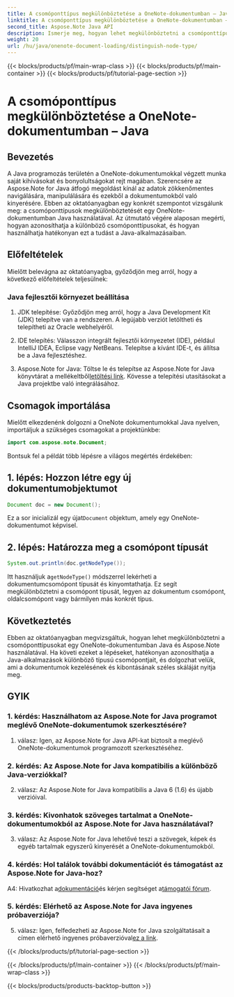 ```yaml
---
title: A csomóponttípus megkülönböztetése a OneNote-dokumentumban – Java
linktitle: A csomóponttípus megkülönböztetése a OneNote-dokumentumban – Java
second_title: Aspose.Note Java API
description: Ismerje meg, hogyan lehet megkülönböztetni a csomóponttípusokat a OneNote-dokumentumokban Java és Aspose.Note használatával. Fedezze fel a lépésenkénti útmutatót és a GYIK-et a zökkenőmentes integráció érdekében.
weight: 20
url: /hu/java/onenote-document-loading/distinguish-node-type/
---
```


{{< blocks/products/pf/main-wrap-class >}}
{{< blocks/products/pf/main-container >}}
{{< blocks/products/pf/tutorial-page-section >}}

# A csomóponttípus megkülönböztetése a OneNote-dokumentumban – Java

## Bevezetés

A Java programozás területén a OneNote-dokumentumokkal végzett munka saját kihívásokat és bonyolultságokat rejt magában. Szerencsére az Aspose.Note for Java átfogó megoldást kínál az adatok zökkenőmentes navigálására, manipulálására és ezekből a dokumentumokból való kinyerésére. Ebben az oktatóanyagban egy konkrét szempontot vizsgálunk meg: a csomóponttípusok megkülönböztetését egy OneNote-dokumentumban Java használatával. Az útmutató végére alaposan megérti, hogyan azonosíthatja a különböző csomóponttípusokat, és hogyan használhatja hatékonyan ezt a tudást a Java-alkalmazásaiban.

## Előfeltételek

Mielőtt belevágna az oktatóanyagba, győződjön meg arról, hogy a következő előfeltételek teljesülnek:

### Java fejlesztői környezet beállítása

1. JDK telepítése: Győződjön meg arról, hogy a Java Development Kit (JDK) telepítve van a rendszeren. A legújabb verziót letöltheti és telepítheti az Oracle webhelyéről.

2. IDE telepítés: Válasszon integrált fejlesztői környezetet (IDE), például IntelliJ IDEA, Eclipse vagy NetBeans. Telepítse a kívánt IDE-t, és állítsa be a Java fejlesztéshez.

3.  Aspose.Note for Java: Töltse le és telepítse az Aspose.Note for Java könyvtárat a mellékeltből[letöltési link](https://releases.aspose.com/note/java/). Kövesse a telepítési utasításokat a Java projektbe való integrálásához.

## Csomagok importálása

Mielőtt elkezdenénk dolgozni a OneNote dokumentumokkal Java nyelven, importáljuk a szükséges csomagokat a projektünkbe:

```java
import com.aspose.note.Document;
```

Bontsuk fel a példát több lépésre a világos megértés érdekében:

## 1. lépés: Hozzon létre egy új dokumentumobjektumot

```java
Document doc = new Document();
```

 Ez a sor inicializál egy újat`Document` objektum, amely egy OneNote-dokumentumot képvisel.

## 2. lépés: Határozza meg a csomópont típusát

```java
System.out.println(doc.getNodeType());
```

 Itt használjuk a`getNodeType()` módszerrel lekérheti a dokumentumcsomópont típusát és kinyomtathatja. Ez segít megkülönböztetni a csomópont típusát, legyen az dokumentum csomópont, oldalcsomópont vagy bármilyen más konkrét típus.

## Következtetés

Ebben az oktatóanyagban megvizsgáltuk, hogyan lehet megkülönböztetni a csomóponttípusokat egy OneNote-dokumentumban Java és Aspose.Note használatával. Ha követi ezeket a lépéseket, hatékonyan azonosíthatja a Java-alkalmazások különböző típusú csomópontjait, és dolgozhat velük, ami a dokumentumok kezelésének és kibontásának széles skáláját nyitja meg.

## GYIK

### 1. kérdés: Használhatom az Aspose.Note for Java programot meglévő OneNote-dokumentumok szerkesztésére?

1. válasz: Igen, az Aspose.Note for Java API-kat biztosít a meglévő OneNote-dokumentumok programozott szerkesztéséhez.

### 2. kérdés: Az Aspose.Note for Java kompatibilis a különböző Java-verziókkal?

2. válasz: Az Aspose.Note for Java kompatibilis a Java 6 (1.6) és újabb verzióival.

### 3. kérdés: Kivonhatok szöveges tartalmat a OneNote-dokumentumokból az Aspose.Note for Java használatával?

3. válasz: Az Aspose.Note for Java lehetővé teszi a szövegek, képek és egyéb tartalmak egyszerű kinyerését a OneNote-dokumentumokból.

### 4. kérdés: Hol találok további dokumentációt és támogatást az Aspose.Note for Java-hoz?

 A4: Hivatkozhat a[dokumentáció](https://reference.aspose.com/note/java/)és kérjen segítséget a[támogatói fórum](https://forum.aspose.com/c/note/28).

### 5. kérdés: Elérhető az Aspose.Note for Java ingyenes próbaverziója?

 5. válasz: Igen, felfedezheti az Aspose.Note for Java szolgáltatásait a címen elérhető ingyenes próbaverzióval[ez a link](https://releases.aspose.com/).

{{< /blocks/products/pf/tutorial-page-section >}}

{{< /blocks/products/pf/main-container >}}
{{< /blocks/products/pf/main-wrap-class >}}

{{< blocks/products/products-backtop-button >}}
